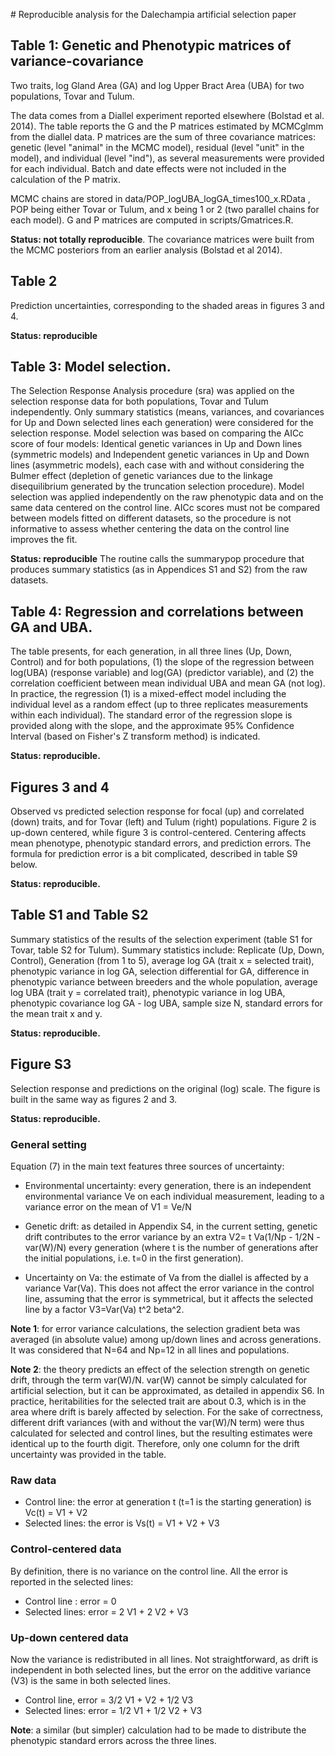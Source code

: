 # Reproducible analysis for the Dalechampia artificial selection paper


## Table 1: Genetic and Phenotypic matrices of variance-covariance

Two traits, log Gland Area (GA) and log Upper Bract Area (UBA) for two populations, Tovar and Tulum. 

The data comes from a Diallel experiment reported elsewhere (Bolstad et al. 2014). The table reports the G and the P matrices estimated by MCMCglmm from the diallel data. P matrices are the sum of three covariance matrices: genetic (level "animal" in the MCMC model), residual (level "unit" in the model), and individual (level "ind"), as several measurements were provided for each individual. Batch and date effects were not included in the calculation of the P matrix.

MCMC chains are stored in data/POP_logUBA_logGA_times100_x.RData , POP being either Tovar or Tulum, and x being 1 or 2 (two parallel chains for each model). G and P matrices are computed in scripts/Gmatrices.R. 

**Status: not totally reproducible**. The covariance matrices were built from the MCMC posteriors from an earlier analysis (Bolstad et al 2014). 

## Table 2

Prediction uncertainties, corresponding to the shaded areas in figures 3 and 4. 

**Status: reproducible**

## Table 3: Model selection. 

The Selection Response Analysis procedure (sra) was applied on the selection response data for both populations, Tovar and Tulum independently. Only summary statistics (means, variances, and covariances for Up and Down selected lines each generation) were considered for the selection response. Model selection was based on comparing the AICc score of four models: Identical genetic variances in Up and Down lines (symmetric models) and Independent genetic variances in Up and Down lines (asymmetric models), each case with and without considering the Bulmer effect (depletion of genetic variances due to the linkage disequilibrium generated by the truncation selection procedure). Model selection was applied independently on the raw phenotypic data and on the same data centered on the control line. AICc scores must not be compared between models fitted on different datasets, so the procedure is not informative to assess whether centering the data on the control line improves the fit.  

**Status: reproducible** The routine calls the summarypop procedure that produces summary statistics (as in Appendices S1 and S2) from the raw datasets.  

## Table 4: Regression and correlations between GA and UBA. 

The table presents, for each generation, in all three lines (Up, Down, Control) and for both populations, (1) the slope of the regression between log(UBA) (response variable) and log(GA) (predictor variable), and (2) the correlation coefficient between mean individual UBA and mean GA (not log). In practice, the regression (1) is a mixed-effect model including the individual level as a random effect (up to three replicates measurements within each individual). The standard error of the regression slope is provided along with the slope, and the approximate 95% Confidence Interval (based on Fisher's Z transform method) is indicated.  

**Status: reproducible.**  


## Figures 3 and 4

Observed vs predicted selection response for focal (up) and correlated (down) traits, and for Tovar (left) and Tulum (right) populations. Figure 2 is up-down centered, while figure 3 is control-centered. Centering affects mean phenotype, phenotypic standard errors, and prediction errors. The formula for prediction error is a bit complicated, described in table S9 below. 

**Status: reproducible.**  

## Table S1 and Table S2

Summary statistics of the results of the selection experiment (table S1 for Tovar, table S2 for Tulum). Summary statistics include: Replicate (Up, Down, Control), Generation (from 1 to 5), average log GA (trait x = selected trait), phenotypic variance in log GA, selection differential for GA, difference in phenotypic variance between breeders and the whole population, average log UBA (trait y = correlated trait), phenotypic variance in log UBA, phenotypic covariance log GA - log UBA, sample size N, standard errors for the mean trait x and y.  

**Status: reproducible.**  

## Figure S3

Selection response and predictions on the original (log) scale. The figure is built in the same way as figures 2 and 3. 

**Status: reproducible.**  

### General setting

Equation (7) in the main text features three sources of uncertainty:

* Environmental uncertainty: every generation, there is an independent environmental variance Ve on each individual measurement, leading to a variance error on the mean of V1 = Ve/N

* Genetic drift: as detailed in Appendix S4, in the current setting, genetic drift contributes to the error variance by an extra V2= t Va(1/Np - 1/2N - var(W)/N) every generation (where t is the number of generations after the initial populations, i.e. t=0 in the first generation).

* Uncertainty on Va: the estimate of Va from the diallel is affected by a variance Var(Va). This does not affect the error variance in the control line, assuming that the error is symmetrical, but it affects the selected line by a factor V3=Var(Va) t^2 beta^2. 

**Note 1**: for error variance calculations, the selection gradient beta was averaged (in absolute value) among up/down lines and across generations. It was considered that N=64 and Np=12 in all lines and populations.  

**Note 2**: the theory predicts an effect of the selection strength on genetic drift, through the term var(W)/N. var(W) cannot be simply calculated for artificial selection, but it can be approximated, as detailed in appendix S6. In practice, heritabilities for the selected trait are about 0.3, which is in the area where drift is barely affected by selection. For the sake of correctness, different drift variances (with and without the var(W)/N term) were thus calculated for selected and control lines, but the resulting estimates were identical up to the fourth digit. Therefore, only one column for the drift uncertainty was provided in the table. 

### Raw data
* Control line: the error at generation t (t=1 is the starting generation) is Vc(t) = V1 + V2
* Selected lines: the error is Vs(t) = V1 + V2 + V3

### Control-centered data
By definition, there is no variance on the control line. All the error is reported in the selected lines:
* Control line : error = 0
* Selected lines: error = 2 V1 + 2 V2 + V3

### Up-down centered data
Now the variance is redistributed in all lines. Not straightforward, as drift is independent in both selected lines, but the error on the additive variance (V3) is the same in both selected lines.
* Control line, error = 3/2 V1 + V2 + 1/2 V3
* Selected lines: error = 1/2 V1 + 1/2 V2 + V3

**Note**: a similar (but simpler) calculation had to be made to distribute the phenotypic standard errors across the three lines.
